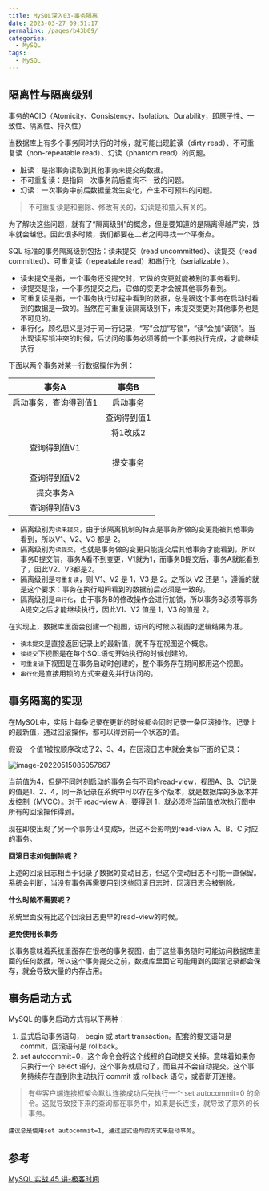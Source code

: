 ```yaml
---
title: MySQL深入03-事务隔离
date: 2023-03-27 09:51:17
permalink: /pages/b43b09/
categories: 
  - MySQL
tags: 
  - MySQL
---
```

## 隔离性与隔离级别

 事务的ACID（Atomicity、Consistency、Isolation、Durability，即原子性、一致性、隔离性、持久性）

当数据库上有多个事务同时执行的时候，就可能出现脏读（dirty read）、不可重复读（non-repeatable read）、幻读（phantom read）的问题。

- 脏读：是指事务读取到其他事务未提交的数据。
- 不可重复读：是指同一次事务前后查询不一致的问题。
- 幻读：一次事务中前后数据量发生变化，产生不可预料的问题。

> 不可重复读是和删除、修改有关的，幻读是和插入有关的。

为了解决这些问题，就有了“隔离级别”的概念，但是要知道的是隔离得越严实，效率就会越低。因此很多时候，我们都要在二者之间寻找一个平衡点。

SQL 标准的事务隔离级别包括：读未提交（read uncommitted）、读提交（read committed）、可重复读（repeatable read）和串行化（serializable ）。

- 读未提交是指，一个事务还没提交时，它做的变更就能被别的事务看到。
- 读提交是指，一个事务提交之后，它做的变更才会被其他事务看到。
- 可重复读是指，一个事务执行过程中看到的数据，总是跟这个事务在启动时看到的数据是一致的。当然在可重复读隔离级别下，未提交变更对其他事务也是不可见的。
- 串行化，顾名思义是对于同一行记录，“写”会加“写锁”，“读”会加“读锁”。当出现读写锁冲突的时候，后访问的事务必须等前一个事务执行完成，才能继续执行

下面以两个事务对某一行数据操作为例：

|         事务A         |    事务B    |
| :-------------------: | :---------: |
| 启动事务，查询得到值1 |  启动事务   |
|                       | 查询得到值1 |
|                       |  将1改成2   |
|     查询得到值V1      |             |
|                       |  提交事务   |
|     查询得到值V2      |             |
|       提交事务A       |             |
|     查询得到值V3      |             |

- 隔离级别为`读未提交`，由于该隔离机制的特点是事务所做的变更能被其他事务看到，所以V1、V2、V3 都是 2。
- 隔离级别为`读提交`，也就是事务做的变更只能提交后其他事务才能看到，所以事务B提交前，事务A看不到变更，V1就为1，而事务B提交后，事务A就能看到了，因此V2、V3都是2。
- 隔离级别是`可重复读`，则 V1、V2 是 1，V3 是 2。之所以 V2 还是 1，遵循的就是这个要求：事务在执行期间看到的数据前后必须是一致的。
- 隔离级别是`串行化`，由于事务B的修改操作会进行加锁，所以事务B必须等事务A提交之后才能继续执行，因此V1、V2 值是 1，V3 的值是 2。

在实现上，数据库里面会创建一个视图，访问的时候以视图的逻辑结果为准。

- `读未提交`是直接返回记录上的最新值，就不存在视图这个概念。
- `读提交`下视图是在每个SQL语句开始执行的时候创建的。
- `可重复读`下视图是在事务启动时创建的，整个事务存在期间都用这个视图。
- `串行化`是直接用锁的方式来避免并行访问的。

## 事务隔离的实现

在MySQL中，实际上每条记录在更新的时候都会同时记录一条回滚操作。记录上的最新值，通过回滚操作，都可以得到前一个状态的值。

假设一个值1被按顺序改成了2、3、4，在回滚日志中就会类似下面的记录：

![image-20220515085057667](https://blog-1300853183.cos.ap-chengdu.myqcloud.com/img/image-20220515085057667.png)

当前值为4，但是不同时刻启动的事务会有不同的read-view，视图A、B、C记录的值是1、2、4，同一条记录在系统中可以存在多个版本，就是数据库的多版本并发控制（MVCC）。对于 read-view A，要得到 1，就必须将当前值依次执行图中所有的回滚操作得到。

现在即使出现了另一个事务让4变成5，但这不会影响到read-view A、B、C 对应的事务。

**回滚日志如何删除呢？**

上述的回滚日志相当于记录了数据的变动日志，但这个变动日志不可能一直保留。系统会判断，当没有事务再需要用到这些回滚日志时，回滚日志会被删除。

**什么时候不需要呢？**

系统里面没有比这个回滚日志更早的read-view的时候。

**避免使用长事务**

长事务意味着系统里面存在很老的事务视图，由于这些事务随时可能访问数据库里面的任何数据，所以这个事务提交之前，数据库里面它可能用到的回滚记录都会保存，就会导致大量的内存占用。

## 事务启动方式

MySQL 的事务启动方式有以下两种：

1. 显式启动事务语句， begin 或 start transaction。配套的提交语句是 commit，回滚语句是 rollback。
2. set autocommit=0，这个命令会将这个线程的自动提交关掉。意味着如果你只执行一个 select 语句，这个事务就启动了，而且并不会自动提交。这个事务持续存在直到你主动执行 commit 或 rollback 语句，或者断开连接。

> 有些客户端连接框架会默认连接成功后先执行一个 set autocommit=0 的命令。这就导致接下来的查询都在事务中，如果是长连接，就导致了意外的长事务。

`建议总是使用set autocommit=1, 通过显式语句的方式来启动事务`。

## 参考

[MySQL 实战 45 讲-极客时间](https://time.geekbang.org/column/intro/100020801?tab=catalog)
